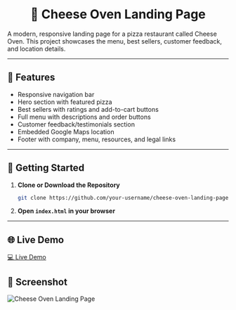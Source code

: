 <div align="center">

# 🧀 Cheese Oven Landing Page

</div>

A modern, responsive landing page for a pizza restaurant called Cheese Oven. This project showcases the menu, best sellers, customer feedback, and location details.

---

## 🍕 Features

- Responsive navigation bar  
- Hero section with featured pizza  
- Best sellers with ratings and add-to-cart buttons  
- Full menu with descriptions and order buttons  
- Customer feedback/testimonials section  
- Embedded Google Maps location  
- Footer with company, menu, resources, and legal links  

---

## 🚀 Getting Started

1. **Clone or Download the Repository**
    ```bash
    git clone https://github.com/your-username/cheese-oven-landing-page.git
    ```

2. **Open `index.html` in your browser**

---

## 🌐 Live Demo

[💻 Live Demo](https://abhijeetbhale.github.io/Landing-Page-Project-Cheese-Oven/)

## 📸 Screenshot

![Cheese Oven Landing Page](https://github.com/abhijeetBhale/Portfolio/blob/058af283a0133c9718137c82755af89a34f5b30b/assets/Pizza-Store-Landing-Page.png)


